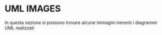 # UML IMAGES

In questa sezione si possono trovare alcune immagini inerenti i diagrammi UML realizzati
